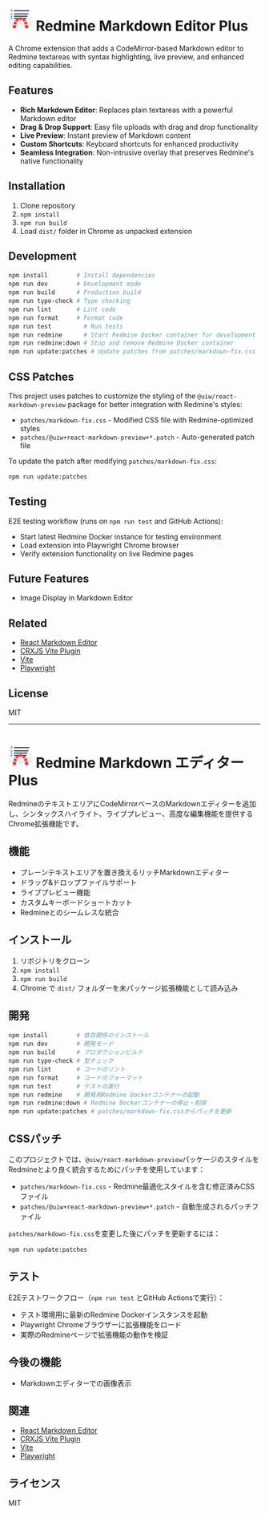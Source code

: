 # ![icon](icons/icon-48.png) Redmine Markdown Editor Plus

A Chrome extension that adds a CodeMirror-based Markdown editor to Redmine textareas with syntax highlighting, live preview, and enhanced editing capabilities.

## Features

- **Rich Markdown Editor**: Replaces plain textareas with a powerful Markdown editor
- **Drag & Drop Support**: Easy file uploads with drag and drop functionality
- **Live Preview**: Instant preview of Markdown content
- **Custom Shortcuts**: Keyboard shortcuts for enhanced productivity
- **Seamless Integration**: Non-intrusive overlay that preserves Redmine's native functionality

## Installation

1. Clone repository
2. `npm install`
3. `npm run build`
4. Load `dist/` folder in Chrome as unpacked extension

## Development

```bash
npm install        # Install dependencies
npm run dev        # Development mode
npm run build      # Production build
npm run type-check # Type checking
npm run lint       # Lint code
npm run format     # Format code
npm run test         # Run tests
npm run redmine      # Start Redmine Docker container for development
npm run redmine:down # Stop and remove Redmine Docker container
npm run update:patches # Update patches from patches/markdown-fix.css
```

## CSS Patches

This project uses patches to customize the styling of the `@uiw/react-markdown-preview` package for better integration with Redmine's styles:

- `patches/markdown-fix.css` - Modified CSS file with Redmine-optimized styles
- `patches/@uiw+react-markdown-preview+*.patch` - Auto-generated patch file

To update the patch after modifying `patches/markdown-fix.css`:

```bash
npm run update:patches
```

## Testing

E2E testing workflow (runs on `npm run test` and GitHub Actions):

- Start latest Redmine Docker instance for testing environment
- Load extension into Playwright Chrome browser
- Verify extension functionality on live Redmine pages

## Future Features

- Image Display in Markdown Editor

## Related

- [React Markdown Editor](https://github.com/uiwjs/react-markdown-editor)
- [CRXJS Vite Plugin](https://crxjs.dev/vite-plugin)
- [Vite](https://vitejs.dev/)
- [Playwright](https://playwright.dev/)

## License

MIT

---

# ![icon](icons/icon-48.png) Redmine Markdown エディター Plus

RedmineのテキストエリアにCodeMirrorベースのMarkdownエディターを追加し、シンタックスハイライト、ライブプレビュー、高度な編集機能を提供するChrome拡張機能です。

## 機能

- プレーンテキストエリアを置き換えるリッチMarkdownエディター
- ドラッグ&ドロップファイルサポート
- ライブプレビュー機能
- カスタムキーボードショートカット
- Redmineとのシームレスな統合

## インストール

1. リポジトリをクローン
2. `npm install`
3. `npm run build`
4. Chrome で `dist/` フォルダーを未パッケージ拡張機能として読み込み

## 開発

```bash
npm install        # 依存関係のインストール
npm run dev        # 開発モード
npm run build      # プロダクションビルド
npm run type-check # 型チェック
npm run lint       # コードのリント
npm run format     # コードのフォーマット
npm run test       # テストの実行
npm run redmine    # 開発用Redmine Dockerコンテナーの起動
npm run redmine:down # Redmine Dockerコンテナーの停止・削除
npm run update:patches # patches/markdown-fix.cssからパッチを更新
```

## CSSパッチ

このプロジェクトでは、`@uiw/react-markdown-preview`パッケージのスタイルをRedmineとより良く統合するためにパッチを使用しています：

- `patches/markdown-fix.css` - Redmine最適化スタイルを含む修正済みCSSファイル
- `patches/@uiw+react-markdown-preview+*.patch` - 自動生成されるパッチファイル

`patches/markdown-fix.css`を変更した後にパッチを更新するには：

```bash
npm run update:patches
```

## テスト

E2Eテストワークフロー（`npm run test` とGitHub Actionsで実行）：

- テスト環境用に最新のRedmine Dockerインスタンスを起動
- Playwright Chromeブラウザーに拡張機能をロード
- 実際のRedmineページで拡張機能の動作を検証

## 今後の機能

- Markdownエディターでの画像表示

## 関連

- [React Markdown Editor](https://github.com/uiwjs/react-markdown-editor)
- [CRXJS Vite Plugin](https://crxjs.dev/vite-plugin)
- [Vite](https://vitejs.dev/)
- [Playwright](https://playwright.dev/)

## ライセンス

MIT